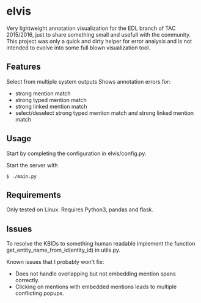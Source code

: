 # elvis

Very lightweight annotation visualization for the EDL branch of TAC 2015/2016, just to 
share something small and usefull with the community. This project was only a quick 
and dirty helper for error analysis and is not intended to evolve into some full blown 
visualization tool. 

## Features

Select from multiple system outputs
Shows annotation errors for: 
 - strong mention match
 - strong typed mention match
 - strong linked mention match
 - select/deselect strong typed mention match and strong linked mention match
 
## Usage

Start by completing the configuration in elvis/config.py. 

Start the server with

```
$ ./main.py
```

## Requirements

Only tested on Linux. Requires Python3, pandas and flask.

## Issues

To resolve the KBIDs to something human readable implement the function get_entity_name_from_id(entity_id) in utils.py.

Known issues that I probably won't fix:

 - Does not handle overlapping but not embedding mention spans correctly. 
 - Clicking on mentions with embedded mentions leads to multiple conflicting popups. 
